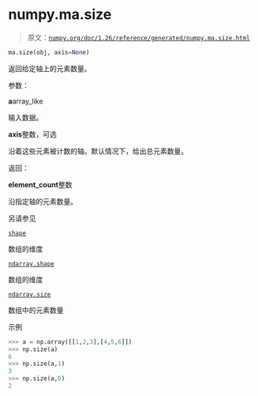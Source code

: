 # numpy.ma.size

> 原文：[`numpy.org/doc/1.26/reference/generated/numpy.ma.size.html`](https://numpy.org/doc/1.26/reference/generated/numpy.ma.size.html)

```py
ma.size(obj, axis=None)
```

返回给定轴上的元素数量。

参数：

**a**array_like

输入数据。

**axis**整数，可选

沿着这些元素被计数的轴。默认情况下，给出总元素数量。

返回：

**element_count**整数

沿指定轴的元素数量。

另请参见

[`shape`](https://numpy.org/doc/1.26/reference/generated/numpy.shape.html#numpy.shape "numpy.shape")

数组的维度

[`ndarray.shape`](https://numpy.org/doc/1.26/reference/generated/numpy.ndarray.shape.html#numpy.ndarray.shape "numpy.ndarray.shape")

数组的维度

[`ndarray.size`](https://numpy.org/doc/1.26/reference/generated/numpy.ma.size.html#numpy.ndarray.size "numpy.ndarray.size")

数组中的元素数量

示例

```py
>>> a = np.array([[1,2,3],[4,5,6]])
>>> np.size(a)
6
>>> np.size(a,1)
3
>>> np.size(a,0)
2 
```
